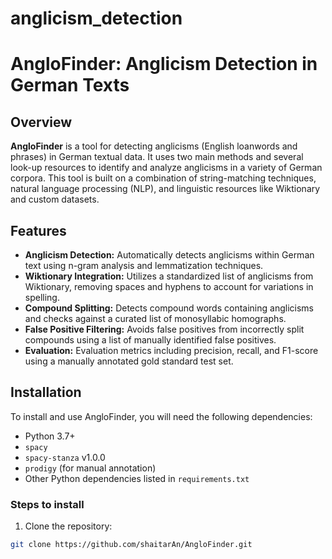 # anglicism_detection

# AngloFinder: Anglicism Detection in German Texts

## Overview

**AngloFinder** is a tool for detecting anglicisms (English loanwords and phrases) in German textual data. It uses two main methods and several look-up resources to identify and analyze anglicisms in a variety of German corpora. This tool is built on a combination of string-matching techniques, natural language processing (NLP), and linguistic resources like Wiktionary and custom datasets.

## Features

- **Anglicism Detection:** Automatically detects anglicisms within German text using n-gram analysis and lemmatization techniques.
- **Wiktionary Integration:** Utilizes a standardized list of anglicisms from Wiktionary, removing spaces and hyphens to account for variations in spelling.
- **Compound Splitting:** Detects compound words containing anglicisms and checks against a curated list of monosyllabic homographs.
- **False Positive Filtering:** Avoids false positives from incorrectly split compounds using a list of manually identified false positives.
- **Evaluation:** Evaluation metrics including precision, recall, and F1-score using a manually annotated gold standard test set.
  
## Installation

To install and use AngloFinder, you will need the following dependencies:

- Python 3.7+
- `spacy`
- `spacy-stanza` v1.0.0
- `prodigy` (for manual annotation)
- Other Python dependencies listed in `requirements.txt`

### Steps to install

1. Clone the repository:

```bash
git clone https://github.com/shaitarAn/AngloFinder.git
